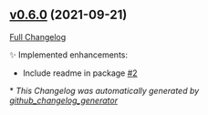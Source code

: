 

## [v0.6.0](https://github.com/devlooped/WebSocketPipe/tree/v0.6.0) (2021-09-21)

[Full Changelog](https://github.com/devlooped/WebSocketPipe/compare/b8c36a2781d58c62c7b6577ee8dde808f45371f0...v0.6.0)

:sparkles: Implemented enhancements:

- Include readme in package [\#2](https://github.com/devlooped/WebSocketPipe/issues/2)



\* *This Changelog was automatically generated by [github_changelog_generator](https://github.com/github-changelog-generator/github-changelog-generator)*
